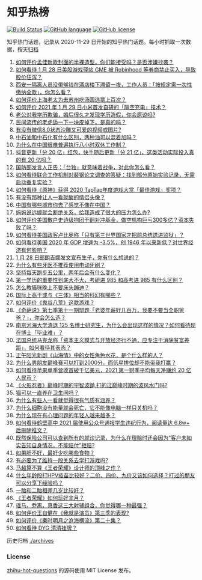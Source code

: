 # 知乎热榜
[![Build Status](https://github.com/ToWeLong/zhihu-hot-questions/workflows/CI/badge.svg)](https://github.com/ToWeLong/zhihu-hot-questions/actions)
[![GitHub language](https://img.shields.io/badge/language-golang-orange.svg)](https://golang.org/)
[![GitHub license](https://img.shields.io/github/license/ToWeLong/zhihu-hot-questions)](https://github.com/ToWeLong/zhihu-hot-questions/blob/main/LICENSE)

知乎热门话题，记录从 2020-11-29 日开始的知乎热门话题。每小时抓取一次数据，按天[归档](./archives)

<!-- BEGIN -->

1. [如何评价孟佳新歌封面的半裸造型，你们能接受吗？是否涉嫌抄袭？](https://www.zhihu.com/question/441630051)
1. [如何看待 1 月 28 日美股游戏驿站 GME 被 Robinhood 等券商禁止买入，导致股价狂泻？](https://www.zhihu.com/question/441757711)
1. [西安一隔离人员没带够钱在酒店楼下滞留一夜，工作人员：「按规定需一次性缴纳全款」，你怎么看？](https://www.zhihu.com/question/441416399)
1. [如何评价上海老太为去苏州吃汤圆逃票上百次？](https://www.zhihu.com/question/441465968)
1. [如何评价 2021 年 1 月 29 日小米首发自研的「隔空充电」技术？](https://www.zhihu.com/question/441717173)
1. [老公对我学历欺骗，婚后很久才发现学历造假，你会原谅吗?](https://www.zhihu.com/question/347657075)
1. [民间流传的老虎舔一下一块皮掉下，是真的吗？](https://www.zhihu.com/question/440186147)
1. [有没有微信8.0状态沙雕又可爱的视频或图片?](https://www.zhihu.com/question/441253090)
1. [中石油和中石化有什么区别，两种油可以混着加吗？](https://www.zhihu.com/question/349457216)
1. [为什么在中国很难普遍执行八小时双休工作制？](https://www.zhihu.com/question/441330415)
1. [抖音更新「分 20 亿」红包，快手随后更新「分 21 亿」，这类活动实际投入真的有 20 亿吗？](https://www.zhihu.com/question/441453090)
1. [国防部发言人正告：「台独」就意味着战争，对此你怎么看？](https://www.zhihu.com/question/441675150)
1. [如何看待联合工作机制对裴钢论文调查的答疑：找到部分原始实验记录，无需启动重复实验？](https://www.zhihu.com/question/441750359)
1. [如何看待《原神》获得 2020 TapTap年度游戏大赏「最佳游戏」奖项？](https://www.zhihu.com/question/441707802)
1. [有没有那种让人一看就酸的情侣头像？](https://www.zhihu.com/question/432753689)
1. [中国有哪些城市你去了感觉不像在中国？](https://www.zhihu.com/question/441522495)
1. [妈妈说远嫁就会断绝关系，给我造成了很大的压力怎么办?](https://www.zhihu.com/question/430789524)
1. [如何评价美国散户史诗级抱团干翻对冲基金，做空机构巨亏300多亿？资本失败了吗？](https://www.zhihu.com/question/441628486)
1. [如何看待美国政客卢比奥称「只有第三世界国家才把前总统送进监狱」？](https://www.zhihu.com/question/441722688)
1. [如何看待美国 2020 年 GDP 增速为 -3.5%，创 1946 年以来新低？对世界经济有何影响？](https://www.zhihu.com/question/441732372)
1. [1 月 28 日郎朗吉娜发文宣布生子，你有什么想说的？](https://www.zhihu.com/question/441716137)
1. [为什么有些牙医不推荐使用电动牙刷？](https://www.zhihu.com/question/364359077)
1. [坚持每天跑步五公里，两年后会有什么变化？](https://www.zhihu.com/question/418315082)
1. [第一学历的重要性到底大不大，考研进 985 和高考进 985 有什么区别？](https://www.zhihu.com/question/440584612)
1. [怎么教猫咪晚上不要床头蹦迪？](https://www.zhihu.com/question/440770837)
1. [国际上高于或与《三体》相当的科幻有哪些？](https://www.zhihu.com/question/441182628)
1. [如何评价《鬼谷八荒》这款游戏？](https://www.zhihu.com/question/441544416)
1. [《奇葩说》第七季第十一期辩题「老婆年薪好几百万，我要不要当全职爸爸？」，你会怎么选？](https://www.zhihu.com/question/440847822)
1. [南京河海大学清退 125 名博士研究生，为什么会出现这样的情况？如何看待现在博士「毕业难」？](https://www.zhihu.com/question/440798832)
1. [法国总统马克龙称「资本主义模式与开放经济行不通，应专注于消除贫富差距」，如何看待其表态？](https://www.zhihu.com/question/441650862)
1. [正午阳光新剧《山海情》中的女性角色水花，是个什么样的人？](https://www.zhihu.com/question/439948186)
1. [为什么男朋友巅峰赛可以打到2000分，而低星排位却不能带我打赢？](https://www.zhihu.com/question/427402990)
1. [如何看待苹果单季营收首破千亿美元，2021 第一财季平均每天净赚约 20 亿人民币？](https://www.zhihu.com/question/441660909)
1. [《火影忍者》巅峰时期的宇智波鼬,打的过巅峰时期的波风水门吗?](https://www.zhihu.com/question/441235998)
1. [猫可以一直养在卫生间吗？](https://www.zhihu.com/question/439219924)
1. [为什么有些人一看就觉得很有气质有涵养？](https://www.zhihu.com/question/283957149)
1. [为什么细胞没有能量就会死亡，它不能像电脑一样只关机吗？](https://www.zhihu.com/question/441076083)
1. [为什么现在有心理问题的年轻人越来越多？](https://www.zhihu.com/question/440533253)
1. [如何看待鹤壁高中 2021 届使用公众号通报学生违纪行为，阅读量达 6.8w+ 后删除推文？](https://www.zhihu.com/question/441656865)
1. [既然保险公司可以查到所有的就诊记录，为什么在理赔时还会因为“客户未如实告知自身情况，不能赔付”拒赔?](https://www.zhihu.com/question/424947383)
1. [如果肝不好，最好少吃哪些食物？](https://www.zhihu.com/question/435738194)
1. [有必要为了维持一段关系去学打游戏吗?](https://www.zhihu.com/question/440873641)
1. [马超算不算《王者荣耀》设计师的顶峰之作？](https://www.zhihu.com/question/406602884)
1. [什么年龄段打HPV疫苗比较好？二价、四价、九价又该如何选择？打过的朋友可以分享下经验吗？](https://www.zhihu.com/question/439925137)
1. [一胎和二胎相差几岁比较好？](https://www.zhihu.com/question/440730945)
1. [《王者荣耀》如何玩好芈月？](https://www.zhihu.com/question/420219039)
1. [瑶马，乔离，真香这三大射辅组合，你觉得哪一种最强？](https://www.zhihu.com/question/440993475)
1. [如何评价王自健在《我就是演员》第三季的表现?](https://www.zhihu.com/question/434577571)
1. [如何评价《秦时明月之沧海横流》第二十集？](https://www.zhihu.com/question/441621640)
1. [如何看待 DYG 清清挂牌？](https://www.zhihu.com/question/441533279)

<!-- END -->

历史归档 [./archives](./archives)


### License
[zhihu-hot-questions](https://github.com/towelong/zhihu-hot-questions) 的源码使用 MIT License 发布。